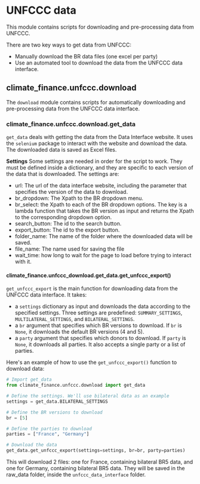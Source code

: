 # UNFCCC data

This module contains scripts for downloading and pre-processing data from UNFCCC.

There are two key ways to get data from UNFCCC:
- Manually download the BR data files (one excel per party)
- Use an automated tool to download the data from the UNFCCC data interface.

## climate_finance.unfccc.download

The `download` module contains scripts for automatically downloading and pre-processing data from the UNFCCC data interface.

### climate_finance.unfccc.download.get_data
`get_data` deals with getting the data from the Data Interface website. It uses the `selenium` package to interact with
the website and download the data. The downloaded data is saved as Excel files.

**Settings**
Some settings are needed in order for the script to work. They must be defined inside a dictionary, and they are 
specific to each version of the data that is downloaded. The settings are:
- url: The url of the data interface website, including the parameter that specifies the version of the data to download.
- br_dropdown: The Xpath to the BR dropdown menu.
- br_select: the Xpath to each of the BR dropdown options. The key is a lambda function that takes the BR version 
as input and returns the Xpath to the corresponding dropdown option.
- search_button: The id to the search button.
- export_button: The id to the export button.
- folder_name: The name of the folder where the downloaded data will be saved.
- file_name: The name used for saving the file
- wait_time: how long to wait for the page to load before trying to interact with it.

#### climate_finance.unfccc_download.get_data.get_unfccc_export()
`get_unfccc_export` is the main function for downloading data from the UNFCCC data interface. 
It takes:
- a `settings` dictionary as input and downloads the data according to the specified settings.
Three settings are predefined: `SUMMARY_SETTINGS`, `MULTILATERAL_SETTINGS`, and `BILATERAL_SETTINGS`.
- a `br` argument that specifies which BR versions to download. If `br` is `None`, 
it downloads the default BR versions (4 and 5).
- a `party` argument that specifies which donors to download. If `party` is `None`,
it downloads all parties. It also accepts a single party or a list of parties.

Here's an example of how to use the `get_unfccc_export()` function to download data:

```python
# Import get_data
from climate_finance.unfccc.download import get_data

# Define the settings. We'll use bilateral data as an example
settings = get_data.BILATERAL_SETTINGS

# Define the BR versions to download
br = [5]

# Define the parties to download
parties = ["France", "Germany"]

# Download the data
get_data.get_unfccc_export(settings=settings, br=br, party=parties)
```

This will download 2 files: one for France, containing bilateral BR5 data, and one for Germany, 
containing bilateral BR5 data. They will be saved in the raw_data folder, inside the `unfccc_data_interface` folder.
